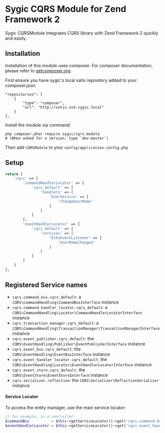 # Sygic CQRS Module for Zend Framework 2

Sygic CQRSModule integrates CQRS library with Zend Framework 2 quickly and easily.

## Installation

Installation of this module uses composer. For composer documentation, please refer to
[getcomposer.org](http://getcomposer.org/).

First ensure you have sygic's local satis repository added to your composer.json:

    "repositories": [
        {
            "type": "composer",
            "url": "http://satis.ssd.sygic.local"
        }
    ],

Install the module via command:

    php composer.phar require sygic/cqrs-module
    # (When asked for a version, type `dev-master`)

Then add `CQRSModule` to your `config/application.config.php`

## Setup
```php
return [
    'cqrs' => [
        'commandHandlerLocator' => [
            'cqrs_default' => [
                'handlers' => [
                    'UserService' => [
                        'ChangeUserName'
                    ]
                ]
            ]
        ],
        'eventHandlerLocator' => [
            'cqrs_default' => [
                'services' => [
                    'EchoEventListener' => [
                        'UserNameChanged'
                    ]
                ]
            ]
        ]
    ]
];
```

## Registered Service names

 * `cqrs.command_bus.cqrs_default`: a `CQRS\CommandHandling\CommandBusInterface` instance
 * `cqrs.command_handler_locator.cqrs_default`: a `CQRS\CommandHandling\Locator\CommandHandlerLocatorInterface` instance
 * `cqrs.transaction_manager.cqrs_default`: a `CQRS\CommandHandling\TransactionManager\TransactionManagerInterface` instance
 * `cqrs.event_publisher.cqrs_default`: the `CQRS\EventHandling\Publisher\EventPublisherInterface` instance
 * `cqrs.event_bus.cqrs_default`: the `CQRS\EventHandling\EventBusInterface` instance
 * `cqrs.event_handler_locator.cqrs_default`: the `CQRS\EventHandling\Locator\EventHandlerLocatorInterface` instance
 * `cqrs.event_store.cqrs_default`: the `CQRS\EventStore\EventStoreInterface` instance
 * `cqrs.serializer.reflection`: the `CQRS\Serializer\ReflectionSerializer` instance

#### Service Locator
To access the entity manager, use the main service locator:

```php
// for example, in a controller:
$commandBus          = $this->getServiceLocator()->get('cqrs.command_bus.cqrs_default');
$eventHandlerLocator = $this->getServiceLocator()->get('cqrs.event_handler_locator.cqrs_default');
```

